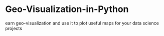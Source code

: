 # Geo-Visualization-in-Python
earn geo-visualization and use it to plot useful maps for your data science projects

